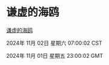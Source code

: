 # 谦虚的海鸥
[谦虚的海鸥](http://219.139.197.74:56308/qxdho/course/base/hotlink/index.php)

2024年 11月 02日 星期六 07:00:02 CST

2024年 11月 01日 星期五 23:00:02 GMT

